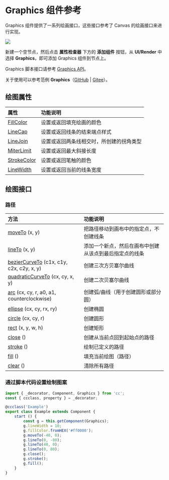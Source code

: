 # Graphics 组件参考

Graphics 组件提供了一系列绘画接口，这些接口参考了 Canvas 的绘画接口来进行实现。

![](graphics/graphics.png)

新建一个空节点，然后点击 **属性检查器** 下方的 **添加组件** 按钮，从 **UI/Render** 中选择 **Graphics**，即可添加 Graphics 组件到节点上。

Graphics 脚本接口请参考 [Graphics API](__APIDOC__/zh/classes/ui.graphics-1.html)。

关于使用可以参考范例 **Graphics**（[GitHub](https://github.com/cocos-creator/test-cases-3d/tree/v3.0/assets/cases/ui/14.graphics) | [Gitee](https://gitee.com/mirrors_cocos-creator/test-cases-3d/tree/v3.0/assets/cases/ui/14.graphics)）。

## 绘图属性

| 属性 |   功能说明 |
| :------------- | :---------- |
| [FillColor](graphics/fillColor.md)           | 设置或返回填充绘画的颜色 |
| [LineCap](graphics/lineCap.md)               | 设置或返回线条的结束端点样式 |
| [LineJoin](graphics/lineJoin.md)             | 设置或返回两条线相交时，所创建的拐角类型 |
| [MiterLimit](graphics/miterLimit.md)         | 设置或返回最大斜接长度 |
| [StrokeColor](graphics/strokeColor.md)       | 设置或返回笔触的颜色 |
| [LineWidth](../render/graphics/lineWidth.md) | 设置或返回当前的线条宽度 |

## 绘图接口

### 路径

| 方法 |   功能说明  |
| :------------- | :---------- |
| [moveTo](graphics/moveTo.md) (x, y) | 把路径移动到画布中的指定点，不创建线条 |
| [lineTo](graphics/lineTo.md) (x, y) | 添加一个新点，然后在画布中创建从该点到最后指定点的线条 |
| [bezierCurveTo](graphics/bezierCurveTo.md) (c1x, c1y, c2x, c2y, x, y) | 创建三次方贝塞尔曲线 |
| [quadraticCurveTo](graphics/quadraticCurveTo.md) (cx, cy, x, y) | 创建二次贝塞尔曲线 |
| [arc](graphics/arc.md) (cx, cy, r, a0, a1, counterclockwise) | 创建弧/曲线（用于创建圆形或部分圆） |
| [ellipse](graphics/ellipse.md) (cx, cy, rx, ry) | 创建椭圆 |
| [circle](graphics/circle.md) (cx, cy, r) | 创建圆形 |
| [rect](graphics/rect.md) (x, y, w, h) | 创建矩形 |
| [close](graphics/close.md) () | 创建从当前点回到起始点的路径 |
| [stroke](graphics/stroke.md) () | 绘制已定义的路径 |
| [fill](graphics/fill.md) () | 填充当前绘图（路径） |
| [clear](graphics/clear.md) () | 清除所有路径 |

### 通过脚本代码设置绘制图案

``` ts
import { _decorator, Component, Graphics } from 'cc';
const { ccclass, property } = _decorator;

@ccclass('Example')
export class Example extends Component {
    start () {
        const g = this.getComponent(Graphics);
        g.lineWidth = 10;
        g.fillColor.fromHEX('#ff0000');
        g.moveTo(-40, 0);
        g.lineTo(0, -80);
        g.lineTo(40, 0);
        g.lineTo(0, 80);
        g.close();
        g.stroke();
        g.fill();
    }
}
```
